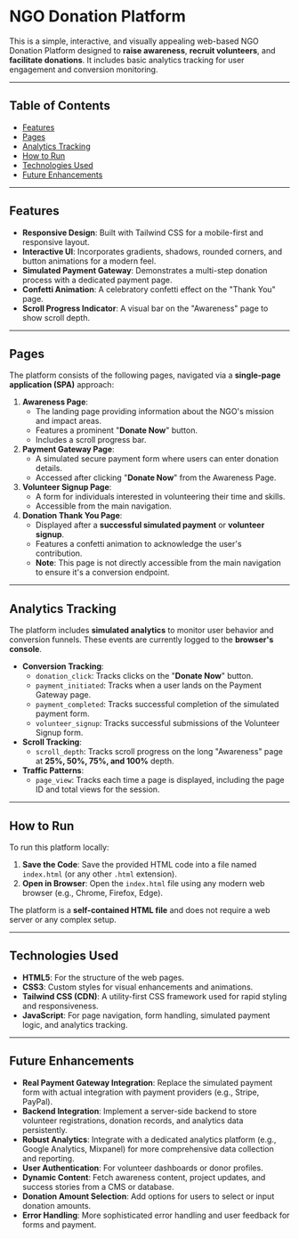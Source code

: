 # NGO Donation Platform

This is a simple, interactive, and visually appealing web-based NGO Donation Platform designed to **raise awareness**, **recruit volunteers**, and **facilitate donations**. It includes basic analytics tracking for user engagement and conversion monitoring.

---

## Table of Contents

* [Features](#features)
* [Pages](#pages)
* [Analytics Tracking](#analytics-tracking)
* [How to Run](#how-to-run)
* [Technologies Used](#technologies-used)
* [Future Enhancements](#future-enhancements)

---

## Features

* **Responsive Design**: Built with Tailwind CSS for a mobile-first and responsive layout.
* **Interactive UI**: Incorporates gradients, shadows, rounded corners, and button animations for a modern feel.
* **Simulated Payment Gateway**: Demonstrates a multi-step donation process with a dedicated payment page.
* **Confetti Animation**: A celebratory confetti effect on the "Thank You" page.
* **Scroll Progress Indicator**: A visual bar on the "Awareness" page to show scroll depth.

---

## Pages

The platform consists of the following pages, navigated via a **single-page application (SPA)** approach:

1.  **Awareness Page**:
    * The landing page providing information about the NGO's mission and impact areas.
    * Features a prominent "**Donate Now**" button.
    * Includes a scroll progress bar.
2.  **Payment Gateway Page**:
    * A simulated secure payment form where users can enter donation details.
    * Accessed after clicking "**Donate Now**" from the Awareness Page.
3.  **Volunteer Signup Page**:
    * A form for individuals interested in volunteering their time and skills.
    * Accessible from the main navigation.
4.  **Donation Thank You Page**:
    * Displayed after a **successful simulated payment** or **volunteer signup**.
    * Features a confetti animation to acknowledge the user's contribution.
    * **Note**: This page is not directly accessible from the main navigation to ensure it's a conversion endpoint.

---

## Analytics Tracking

The platform includes **simulated analytics** to monitor user behavior and conversion funnels. These events are currently logged to the **browser's console**.

* **Conversion Tracking**:
    * `donation_click`: Tracks clicks on the "**Donate Now**" button.
    * `payment_initiated`: Tracks when a user lands on the Payment Gateway page.
    * `payment_completed`: Tracks successful completion of the simulated payment form.
    * `volunteer_signup`: Tracks successful submissions of the Volunteer Signup form.
* **Scroll Tracking**:
    * `scroll_depth`: Tracks scroll progress on the long "Awareness" page at **25%, 50%, 75%, and 100%** depth.
* **Traffic Patterns**:
    * `page_view`: Tracks each time a page is displayed, including the page ID and total views for the session.

---

## How to Run

To run this platform locally:

1.  **Save the Code**: Save the provided HTML code into a file named `index.html` (or any other `.html` extension).
2.  **Open in Browser**: Open the `index.html` file using any modern web browser (e.g., Chrome, Firefox, Edge).

The platform is a **self-contained HTML file** and does not require a web server or any complex setup.

---

## Technologies Used

* **HTML5**: For the structure of the web pages.
* **CSS3**: Custom styles for visual enhancements and animations.
* **Tailwind CSS (CDN)**: A utility-first CSS framework used for rapid styling and responsiveness.
* **JavaScript**: For page navigation, form handling, simulated payment logic, and analytics tracking.

---

## Future Enhancements

* **Real Payment Gateway Integration**: Replace the simulated payment form with actual integration with payment providers (e.g., Stripe, PayPal).
* **Backend Integration**: Implement a server-side backend to store volunteer registrations, donation records, and analytics data persistently.
* **Robust Analytics**: Integrate with a dedicated analytics platform (e.g., Google Analytics, Mixpanel) for more comprehensive data collection and reporting.
* **User Authentication**: For volunteer dashboards or donor profiles.
* **Dynamic Content**: Fetch awareness content, project updates, and success stories from a CMS or database.
* **Donation Amount Selection**: Add options for users to select or input donation amounts.
* **Error Handling**: More sophisticated error handling and user feedback for forms and payment.
